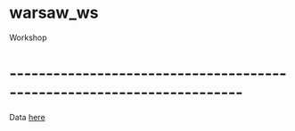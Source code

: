 # warsaw_ws
Workshop

# ----------------------------------------------------------------------
Data [here](https://drive.google.com/drive/folders/162piPrhb1VTkprzIB80znm0tK0anoBj5?usp=share_link)
